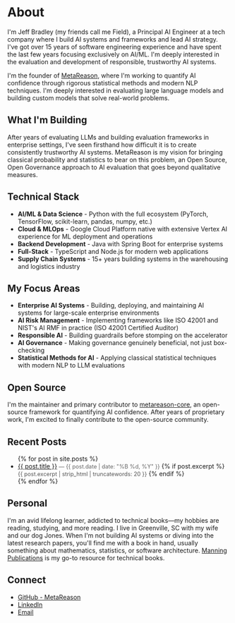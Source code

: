 # About

I'm Jeff Bradley (my friends call me Field), a Principal AI Engineer at a tech company where I build AI systems and frameworks and lead AI strategy. I've got over 15 years of software engineering experience and have spent the last few years focusing exclusively on AI/ML. I'm deeply interested in the evaluation and development of responsible, trustworthy AI systems. 

I'm the founder of [MetaReason](https://github.com/metareason-ai), where I'm working to quantify AI confidence through rigorous statistical methods and modern NLP techniques. I'm deeply interested in evaluating large language models and building custom models that solve real-world problems. 

## What I'm Building

After years of evaluating LLMs and building evaluation frameworks in enterprise settings, I've seen firsthand how difficult it is to create consistently trustworthy AI systems. MetaReason is my vision for bringing classical probability and statistics to bear on this problem, an Open Source, Open Governance approach to AI evaluation that goes beyond qualitative measures.

## Technical Stack

- **AI/ML & Data Science** - Python with the full ecosystem (PyTorch, TensorFlow, scikit-learn, pandas, numpy, etc.)
- **Cloud & MLOps** - Google Cloud Platform native with extensive Vertex AI experience for ML deployment and operations
- **Backend Development** - Java with Spring Boot for enterprise systems
- **Full-Stack** - TypeScript and Node.js for modern web applications
- **Supply Chain Systems** - 15+ years building systems in the warehousing and logistics industry

## My Focus Areas

- **Enterprise AI Systems** - Building, deploying, and maintaining AI systems for large-scale enterprise environments
- **AI Risk Management** - Implementing frameworks like ISO 42001 and NIST's AI RMF in practice (ISO 42001 Certified Auditor)
- **Responsible AI** - Building guardrails before stomping on the accelerator
- **AI Governance** - Making governance genuinely beneficial, not just box-checking
- **Statistical Methods for AI** - Applying classical statistical techniques with modern NLP to LLM evaluations

## Open Source

I'm the maintainer and primary contributor to [metareason-core](https://github.com/metareason-ai/metareason-core), an open-source framework for quantifying AI confidence. After years of proprietary work, I'm excited to finally contribute to the open-source community.

## Recent Posts

<ul>
  {% for post in site.posts %}
    <li>
      <a href="{{ post.url }}">{{ post.title }}</a>
      <span style="color: #666; font-size: 0.9em;">— {{ post.date | date: "%B %d, %Y" }}</span>
      {% if post.excerpt %}
        <br><span style="color: #555; font-size: 0.9em;">{{ post.excerpt | strip_html | truncatewords: 20 }}</span>
      {% endif %}
    </li>
  {% endfor %}
</ul>

## Personal

I'm an avid lifelong learner, addicted to technical books—my hobbies are reading, studying, and more reading. I live in Greenville, SC with my wife and our dog Jones. When I'm not building AI systems or diving into the latest research papers, you'll find me with a book in hand, usually something about mathematics, statistics, or software architecture. [Manning Publications](https://manning.com) is my go-to resource for technical books.

## Connect

- [GitHub - MetaReason](https://github.com/metareason-ai)
- [LinkedIn](https://linkedin.com/in/jeffgbradley)
- [Email](mailto:jeff@metareason.ai)